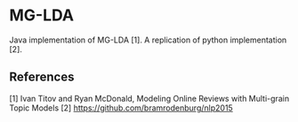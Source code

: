 # MG-LDA
Java implementation of MG-LDA [1]. A replication of python implementation [2].

## References
[1] Ivan Titov and Ryan McDonald, Modeling Online Reviews with Multi-grain Topic Models
[2] https://github.com/bramrodenburg/nlp2015
